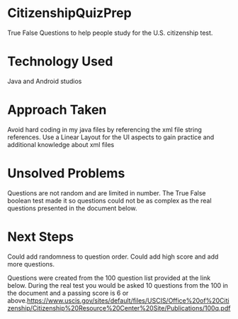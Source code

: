 # CitizenshipQuizPrep
True False Questions to help people study for the U.S. citizenship test.

# Technology Used
Java and Android studios

# Approach Taken
Avoid hard coding in my java files by referencing the xml file string references.
Use a Linear Layout for the UI aspects to gain practice and additional knowledge about xml files

# Unsolved Problems
Questions are not random and are limited in number. The True False boolean test made it so questions could not be as complex as the real questions presented in the document below.

# Next Steps
Could add randomness to question order. Could add high score and add more questions.





Questions were created from the 100 question list provided at the link below. During the real test you would be asked 10 questions from the 100 in the document and a passing score is 6 or above.https://www.uscis.gov/sites/default/files/USCIS/Office%20of%20Citizenship/Citizenship%20Resource%20Center%20Site/Publications/100q.pdf
